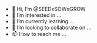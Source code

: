 - 👋 Hi, I’m @SEEDxSOWxGROW
- 👀 I’m interested in ...
- 🌱 I’m currently learning ...
- 💞️ I’m looking to collaborate on ...
- 📫 How to reach me ...

<!---
SEEDxSOWxGROW/SEEDxSOWxGROW is a ✨ special ✨ repository because its `README.md` (this file) appears on your GitHub profile.
You can click the Preview link to take a look at your changes.
--->
